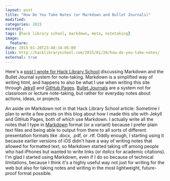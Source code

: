 ```yaml
---
layout: post
title: "How Do You Take Notes (or Markdown and Bullet Journals)"
modified:
categories: 2015
excerpt:
tags: [hack library school, markdown, meta, notetaking]
image:
  feature:
date: 2015-01-20T23:48:34-05:00
link: http://hacklibraryschool.com/2015/01/20/how-do-you-take-notes/
external: true
---
```


Here's a [post I wrote for Hack Library School](http://hacklibraryschool.com/2015/01/20/how-do-you-take-notes/) discussing Markdown and the Bullet Journal system for note-taking. Markdown is a simplified way of writing html, and happens to also be what I use when writing this site through [Jekyll](http://jekyllrb.com/) and [GitHub Pages](https://pages.github.com/). [Bullet Journals](http://bulletjournal.com/) are a system not for classroom or lecture note-taking, but rather for everyday notes about actions, ideas, or projects.   

An aside on Markdown not in that Hack Library School article: Sometime I plan to write a few posts on this blog about how I made this site with Jekyll and GitHub Pages, both of which use Markdown. I actually write all the notes that I type in [Markdown](http://daringfireball.net/projects/markdown/) format (or a variant) because I prefer plain text files and being able to output from there to all sorts of different presentation formats like .docx, .pdf, or .rtf. Oddly enough, I starting using it because earlier versions of iOS didn't have a way of writing notes that allowed for formatted text, so Markdown started taking off among people who had iPhones but wanted to write links (or *italics* for academic citations). I'm glad I started using Markdown, even if I do so because of technical limitations, because I think it's a highly useful way not just for writing for the web but also for taking notes and writing in the most lightweight, future-proof format possible.   